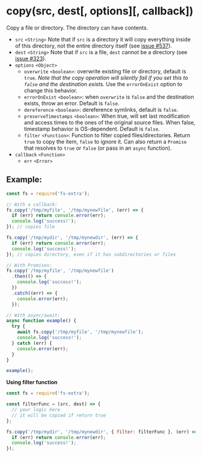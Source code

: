 # copy(src, dest[, options][, callback])

Copy a file or directory. The directory can have contents.

- `src` `<String>` Note that if `src` is a directory it will copy everything inside of this directory, not the entire directory itself (see [issue #537](https://github.com/jprichardson/node-fs-extra/issues/537)).
- `dest` `<String>` Note that if `src` is a file, `dest` cannot be a directory (see [issue #323](https://github.com/jprichardson/node-fs-extra/issues/323)).
- `options` `<Object>`
  - `overwrite` `<boolean>`: overwrite existing file or directory, default is `true`. _Note that the copy operation will silently fail if you set this to `false` and the destination exists._ Use the `errorOnExist` option to change this behavior.
  - `errorOnExist` `<boolean>`: when `overwrite` is `false` and the destination exists, throw an error. Default is `false`.
  - `dereference` `<boolean>`: dereference symlinks, default is `false`.
  - `preserveTimestamps` `<boolean>`: When true, will set last modification and access times to the ones of the original source files. When false, timestamp behavior is OS-dependent. Default is `false`.
  - `filter` `<Function>`: Function to filter copied files/directories. Return `true` to copy the item, `false` to ignore it. Can also return a `Promise` that resolves to `true` or `false` (or pass in an `async` function).
- `callback` `<Function>`
  - `err` `<Error>`

## Example:

```js
const fs = require('fs-extra');

// With a callback:
fs.copy('/tmp/myfile', '/tmp/mynewfile', (err) => {
  if (err) return console.error(err);
  console.log('success!');
}); // copies file

fs.copy('/tmp/mydir', '/tmp/mynewdir', (err) => {
  if (err) return console.error(err);
  console.log('success!');
}); // copies directory, even if it has subdirectories or files

// With Promises:
fs.copy('/tmp/myfile', '/tmp/mynewfile')
  .then(() => {
    console.log('success!');
  })
  .catch((err) => {
    console.error(err);
  });

// With async/await:
async function example() {
  try {
    await fs.copy('/tmp/myfile', '/tmp/mynewfile');
    console.log('success!');
  } catch (err) {
    console.error(err);
  }
}

example();
```

**Using filter function**

```js
const fs = require('fs-extra');

const filterFunc = (src, dest) => {
  // your logic here
  // it will be copied if return true
};

fs.copy('/tmp/mydir', '/tmp/mynewdir', { filter: filterFunc }, (err) => {
  if (err) return console.error(err);
  console.log('success!');
});
```
